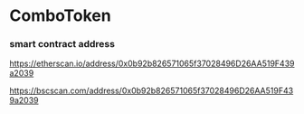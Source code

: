 # ComboToken

### smart contract address
https://etherscan.io/address/0x0b92b826571065f37028496D26AA519F439a2039

https://bscscan.com/address/0x0b92b826571065f37028496D26AA519F439a2039